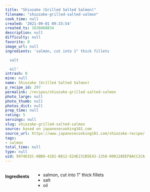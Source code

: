 ```yaml
---
title: "Shiozake (Grilled Salted Salmon)"
filename: "shiozake-grilled-salted-salmon"
cook_time: null
created: '2021-09-01 09:33:54'
created_ts: 1630488834
description: null
difficulty: null
favorite: 0
image_url: null
ingredients: 'salmon, cut into 1" thick fillets

  salt

  oil'
intrash: 0
mine: null
name: Shiozake (Grilled Salted Salmon)
p_recipe_id: 297
permalink: /recipes/shiozake-grilled-salted-salmon
photo_large: null
photo_thumb: null
photos_dict: null
prep_time: null
rating: 5
servings: null
slug: shiozake-grilled-salted-salmon
source: based on japanesecooking101.com
source_url: https://www.japanesecooking101.com/shiozake-recipe/
tags:
- salmon
total_time: null
type: null
uid: 9974D32C-0BB9-41D2-B812-E24E231B5E43-1358-000128EEF8ACC2CA
---
```

<div class="large-8 medium-7 columns" id="writeup">	</div><!-- #writeup -->
</div><!-- #row-one -->
<div class="row" id="row-two">	<div class="medium-4 small-5 columns" id="ingredients"><h4>Ingredients</h4><div class="box box-ingredients content"><ul>
<li>salmon, cut into 1&quot; thick fillets</li>
<li>salt</li>
<li>oil</li>
</ul>
</div>	</div>	<div class="medium-6 small-7 columns" id="directions">	</div>